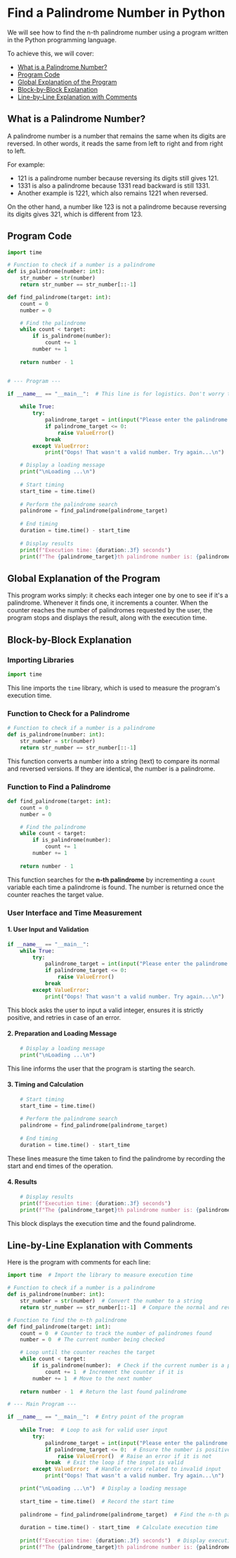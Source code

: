 # Find a Palindrome Number in Python

We will see how to find the n-th palindrome number using a program written in the Python programming language.

To achieve this, we will cover:
- [What is a Palindrome Number?](#what_is_markdown)
- [Program Code](#program_code)
- [Global Explanation of the Program](#program_overview)
- [Block-by-Block Explanation](#explanation_by_block)
- [Line-by-Line Explanation with Comments](#line_by_line_explanation_with_comments)

## What is a Palindrome Number?
<div id='what_is_markdown'/>  

A palindrome number is a number that remains the same when its digits are reversed. In other words, it reads the same from left to right and from right to left.

For example:

- 121 is a palindrome number because reversing its digits still gives 121.
- 1331 is also a palindrome because 1331 read backward is still 1331.
- Another example is 1221, which also remains 1221 when reversed.

On the other hand, a number like 123 is not a palindrome because reversing its digits gives 321, which is different from 123.

## Program Code
<div id='program_code'/>  

```python
import time

# Function to check if a number is a palindrome
def is_palindrome(number: int):
    str_number = str(number)
    return str_number == str_number[::-1]

def find_palindrome(target: int):
    count = 0
    number = 0

    # Find the palindrome
    while count < target:
        if is_palindrome(number):
            count += 1
        number += 1
    
    return number - 1


# --- Program ---

if __name__ == "__main__":  # This line is for logistics. Don't worry too much about it.
    
    while True:
        try:
            palindrome_target = int(input("Please enter the palindrome number to find: "))
            if palindrome_target <= 0:
                raise ValueError()
            break
        except ValueError:
            print("Oops! That wasn't a valid number. Try again...\n")

    # Display a loading message
    print("\nLoading ...\n")
    
    # Start timing
    start_time = time.time()
    
    # Perform the palindrome search
    palindrome = find_palindrome(palindrome_target)
    
    # End timing
    duration = time.time() - start_time
    
    # Display results
    print(f"Execution time: {duration:.3f} seconds")
    print(f"The {palindrome_target}th palindrome number is: {palindrome}")
```

## Global Explanation of the Program
<div id='program_overview'/>

This program works simply: it checks each integer one by one to see if it's a palindrome. Whenever it finds one, it increments a counter. When the counter reaches the number of palindromes requested by the user, the program stops and displays the result, along with the execution time.

## Block-by-Block Explanation
<div id='explanation_by_block'/>  

### Importing Libraries

```python
import time
```
This line imports the `time` library, which is used to measure the program's execution time.

### Function to Check for a Palindrome

```python
# Function to check if a number is a palindrome
def is_palindrome(number: int):
    str_number = str(number)
    return str_number == str_number[::-1]
```
This function converts a number into a string (text) to compare its normal and reversed versions. If they are identical, the number is a palindrome.

### Function to Find a Palindrome

```python
def find_palindrome(target: int):
    count = 0
    number = 0

    # Find the palindrome
    while count < target:
        if is_palindrome(number):
            count += 1
        number += 1
    
    return number - 1
```

This function searches for the **n-th palindrome** by incrementing a `count` variable each time a palindrome is found. The number is returned once the counter reaches the target value.

### User Interface and Time Measurement

#### 1. User Input and Validation

```python
if __name__ == "__main__":
    while True:
        try:
            palindrome_target = int(input("Please enter the palindrome number to find: "))
            if palindrome_target <= 0:
                raise ValueError()
            break
        except ValueError:
            print("Oops! That wasn't a valid number. Try again...\n")
```

This block asks the user to input a valid integer, ensures it is strictly positive, and retries in case of an error.

#### 2. Preparation and Loading Message

```python
    # Display a loading message
    print("\nLoading ...\n")
```

This line informs the user that the program is starting the search.

#### 3. Timing and Calculation

```python
    # Start timing
    start_time = time.time()
    
    # Perform the palindrome search
    palindrome = find_palindrome(palindrome_target)
    
    # End timing
    duration = time.time() - start_time
```

These lines measure the time taken to find the palindrome by recording the start and end times of the operation.

#### 4. Results

```python
    # Display results
    print(f"Execution time: {duration:.3f} seconds")
    print(f"The {palindrome_target}th palindrome number is: {palindrome}")
```

This block displays the execution time and the found palindrome.

## Line-by-Line Explanation with Comments
<div id='line_by_line_explanation_with_comments'/>  

Here is the program with comments for each line:

```python
import time  # Import the library to measure execution time

# Function to check if a number is a palindrome
def is_palindrome(number: int):
    str_number = str(number)  # Convert the number to a string
    return str_number == str_number[::-1]  # Compare the normal and reversed strings

# Function to find the n-th palindrome
def find_palindrome(target: int):
    count = 0  # Counter to track the number of palindromes found
    number = 0  # The current number being checked

    # Loop until the counter reaches the target
    while count < target:
        if is_palindrome(number):  # Check if the current number is a palindrome
            count += 1  # Increment the counter if it is
        number += 1  # Move to the next number
    
    return number - 1  # Return the last found palindrome

# --- Main Program ---

if __name__ == "__main__":  # Entry point of the program
    
    while True:  # Loop to ask for valid user input
        try:
            palindrome_target = int(input("Please enter the palindrome number to find: "))  # Ask for an integer
            if palindrome_target <= 0:  # Ensure the number is positive
                raise ValueError()  # Raise an error if it is not
            break  # Exit the loop if the input is valid
        except ValueError:  # Handle errors related to invalid input
            print("Oops! That wasn't a valid number. Try again...\n")

    print("\nLoading ...\n")  # Display a loading message
    
    start_time = time.time()  # Record the start time
    
    palindrome = find_palindrome(palindrome_target)  # Find the n-th palindrome
    
    duration = time.time() - start_time  # Calculate execution time
    
    print(f"Execution time: {duration:.3f} seconds")  # Display execution time
    print(f"The {palindrome_target}th palindrome number is: {palindrome}")  # Display the result
```
